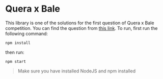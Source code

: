 # Quera x Bale

This library is one of the solutions for the first question of Quera x Bale competition.
You can find the question from [this link](https://quera.org/problemset/183834/).
To run, first run the following command:

    npm install

then run:

    npm start

> Make sure you have installed NodeJS and npm installed
